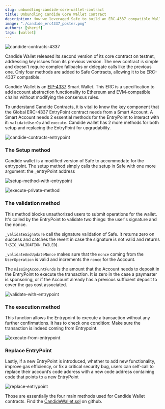 ```yaml
---
slug: unbundling-candide-core-wallet-contract
title: Unbundling Candide Core Wallet Contract
description: How we leveraged Safe to build an ERC-4337 compatible Wallet
image: "./candide_erc4337_poster.png"
authors: [sherif]
tags: [wallet]
---
```


![candide-contracts-4337](./candide_erc4337_poster.png)

Candide Wallet released its second version of its core contract on testnet, addressing key issues from its previous version. The new contract is simple and doesn't require complex fallbacks or delegate calls like the previous one. Only four methods are added to Safe Contracts, allowing it to be ERC-4337 compatible.

<!-- truncate -->

Candide Wallet is an [EIP-4337](https://eips.ethereum.org/EIPS/eip-4337) Smart Wallet. This ERC is a specification to add account abstraction functionality to Ethereum and EVM-compatible chains without modifying the consensus rules.

To understand Candide Contracts, it is vital to know the key component that the Global ERC-4337 EntryPoint contract needs from a Smart Account. A Smart Account needs 2 essential methods for the EntryPoint to interact with it: `validateUserOp` and `execute`. Candide wallet has 2 more methods for both setup and replacing the EntryPoint for upgradability.

![candide-contracts-entrypoint](./candide_contracts_and_entrypoint.png)

### The Setup method 

Candide wallet is a modified version of Safe to accommodate for the entrypoint. The setup method simply calls the setup in Safe with one more argument:  the _entryPoint address 

![setup-method-with-entrypoint](./setupwithentrypoint.png)

![execute-private-method](./execute_private_method.png)

### The validation method

This method blocks unauthorized users to submit operations for the wallet. It's called by the EntryPoint to validate two things: the user's signature and the nonce.

`_validateSignature` call the signature validation of Safe. It returns zero on success and catches the revert in case the signature is not valid and returns 1 (`SIG_VALIDATION_FAILED`).

`_validateAndUpdateNonce` makes sure that the `nonce` coming from the `UserOperation` is valid and increments the `nonce` for the Account.

The `missingAccountFunds` is the amount that the Account needs to deposit in the EntryPoint to execute the transaction. It is zero in the case a paymaster is sponsoring, or if the Account already has a previous sufficient deposit to cover the gas cost associated.

![validate-with-entrypoint](./validateUserOp.png)

### The execution method

This function allows the Entrypoint to execute a transaction without any further confirmations. It has to check one condition: Make sure the transaction is indeed coming from Entrypoint.

![execute-from-entrypoint](./executefromentrypoint.png)

### Replace EntryPoint
Lastly, if a new EntryPoint is introduced, whether to add new functionality, improve gas efficiency, or fix a critical security bug, users can self-call to replace their account’s code address with a new code address containing code that points to a new EntryPoint 

![replace-entrypoint](./replaceentrypoint.png)


Those are essentially the four main methods used for Candide Wallet contracts. Find the [CandideWallet.sol](https://github.com/candidelabs/CandideWalletContracts/blob/main/contracts/candideWallet/CandideWallet.sol) on github.





